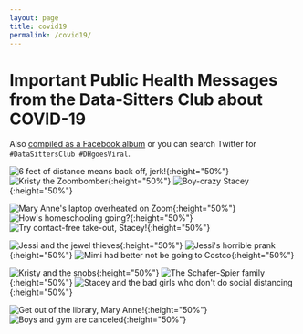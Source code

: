 ```yaml
---
layout: page
title: covid19
permalink: /covid19/
---
```


# Important Public Health Messages from the Data-Sitters Club about COVID-19

Also [compiled as a Facebook album](https://www.facebook.com/quinn.dombrowski/media_set?set=a.10102062065161710&type=3) or you can search Twitter for `#DataSittersClub #DHgoesViral`.

![6 feet of distance means back off, jerk!](/site/assets/covid19/015_dsc_health_kristy_bart.jpg){:height="50%"}
![Kristy the Zoombomber](/site/assets/covid19/014_dsc_health_vandal.jpg){:height="50%"}
![Boy-crazy Stacey](/site/assets/covid19/012_dsc_health_boy_crazy_stacey.jpg){:height="50%"}

![Mary Anne's laptop overheated on Zoom](/site/assets/covid19/011_dsc_health_maryanne_fire.jpg){:height="50%"}
![How's homeschooling going?](/site/assets/covid19/010_dsc_health_dawnold.jpg){:height="50%"}
![Try contact-free take-out, Stacey!](/site/assets/covid19/009_dsc_health_stacey.jpg){:height="50%"}

![Jessi and the jewel thieves](/site/assets/covid19/008_dsc_health_jewel.jpg){:height="50%"}
![Jessi's horrible prank](/site/assets/covid19/007_dsc_health_jessi_prank.jpg){:height="50%"}
![Mimi had better not be going to Costco](/site/assets/covid19/006_dsc_health_claudia_calls2.jpg){:height="50%"}

![Kristy and the snobs](/site/assets/covid19/005_dsc_health_kristy_snobs.jpg){:height="50%"}
![The Schafer-Spier family](/site/assets/covid19/004_dsc_health_familyfeud.jpg){:height="50%"}
![Stacey and the bad girls who don't do social distancing](/site/assets/covid19/003_dsc_health_badgirls.jpg){:height="50%"}

![Get out of the library, Mary Anne!](/site/assets/covid19/002_dsc_health_maryanne.jpg){:height="50%"}
![Boys and gym are canceled](/site/assets/covid19/001_dsc_health_mallory_gym.jpg){:height="50%"}
